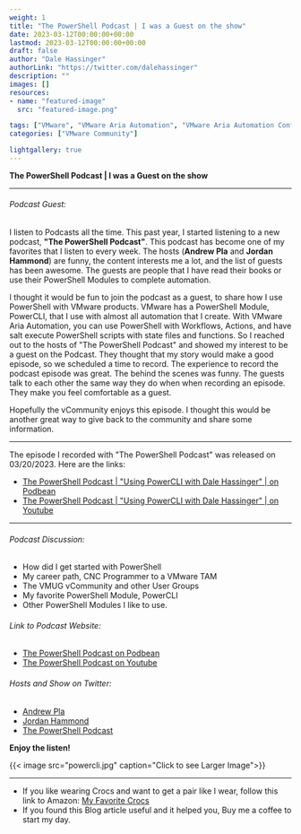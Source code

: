 ```yaml
---
weight: 1
title: "The PowerShell Podcast | I was a Guest on the show"
date: 2023-03-12T00:00:00+00:00
lastmod: 2023-03-12T00:00:00+00:00
draft: false
author: "Dale Hassinger"
authorLink: "https://twitter.com/dalehassinger"
description: ""
images: []
resources:
- name: "featured-image"
  src: "featured-image.png"

tags: ["VMware", "VMware Aria Automation", "VMware Aria Automation Config", "PowerCLI", "vExpert", "vCommunity", "Podcast"]
categories: ["VMware Community"]

lightgallery: true
---
```


**The PowerShell Podcast | I was a Guest on the show**

---

<!--more-->

###### Podcast Guest:

I listen to Podcasts all the time. This past year, I started listening to a new podcast, **"The PowerShell Podcast"**. This podcast has become one of my favorites that I listen to every week. The hosts (**Andrew Pla** and **Jordan Hammond**) are funny, the content interests me a lot, and the list of guests has been awesome. The guests are people that I have read their books or use their PowerShell Modules to complete automation.  

I thought it would be fun to join the podcast as a guest, to share how I use PowerShell with VMware products. VMware has a PowerShell Module, PowerCLI, that I use with almost all automation that I create. With VMware Aria Automation, you can use PowerShell with Workflows, Actions, and have salt execute PowerShell scripts with state files and functions. So I reached out to the hosts of "The PowerShell Podcast" and showed my interest to be a guest on the Podcast. They thought that my story would make a good episode, so we scheduled a time to record. The experience to record the podcast episode was great. The behind the scenes was funny. The guests talk to each other the same way they do when when recording an episode. They make you feel comfortable as a guest.

Hopefully the vCommunity enjoys this episode. I thought this would be another great way to give back to the community and share some information.

---

The episode I recorded with "The PowerShell Podcast" was released on 03/20/2023. Here are the links:
* [The PowerShell Podcast | "Using PowerCLI with Dale Hassinger" | on Podbean](https://powershellpodcast.podbean.com/e/using-powercli-with-dale-hassinger/)
* [The PowerShell Podcast | "Using PowerCLI with Dale Hassinger" | on Youtube](https://youtu.be/U8QwsnM4EkQ)

---


###### Podcast Discussion:
* How did I get started with PowerShell
* My career path, CNC Programmer to a VMware TAM
* The VMUG vCommunity and other User Groups
* My favorite PowerShell Module, PowerCLI
* Other PowerShell Modules I like to use.

###### Link to Podcast Website:

* [The PowerShell Podcast on Podbean](https://powershellpodcast.podbean.com/)
* [The PowerShell Podcast on Youtube](https://www.youtube.com/playlist?list=PL1mL90yFExsjUS8DRkzfLUcHds7vlxqgM)



###### Hosts and Show on Twitter:
* [Andrew Pla](https://twitter.com/AndrewPlaTech)
* [Jordan Hammond](https://twitter.com/DevOpsJordan)
* [The PowerShell Podcast](https://twitter.com/PowerShellpod)



**Enjoy the listen!**

{{< image src="powercli.jpg" caption="Click to see Larger Image">}}  

---

* If you like wearing Crocs and want to get a pair like I wear, follow this link to Amazon:
<a target="_blank" href="https://www.amazon.com/dp/B001V7Z27W?psc=1&amp;ref=ppx_yo2ov_dt_b_product_details&_encoding=UTF8&tag=vcrocs-20&linkCode=ur2&linkId=fa4c787c9ab59a9b8a54b48c402b8517&camp=1789&creative=9325">My Favorite Crocs</a>  
* If you found this Blog article useful and it helped you, Buy me a coffee to start my day.  

<center>
<script type="text/javascript" src="https://cdnjs.buymeacoffee.com/1.0.0/button.prod.min.js" data-name="bmc-button" data-slug="dalehassinger" data-color="#FFDD00" data-emoji=""  data-font="Cookie" data-text="Buy me a coffee" data-outline-color="#000000" data-font-color="#000000" data-coffee-color="#ffffff" ></script>
</center>
